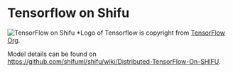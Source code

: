 # Tensorflow on Shifu

![TensorFlow on Shifu](https://raw.githubusercontent.com/wiki/ShifuML/shifu/images/tf-on-shifu.png)
*Logo of Tensorflow is copyright from [TensorFlow Org](https://www.tensorflow.org/).

Model details can be found on https://github.com/shifuml/shifu/wiki/Distributed-TensorFlow-On-SHIFU.
